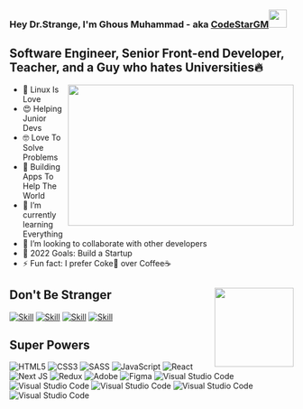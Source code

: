 
### Hey Dr.Strange, I'm Ghous Muhammad - aka [CodeStarGM][website]<img src="https://rahulgrover99.github.io/images/hey.gif" width="32px">

## Software Engineer, Senior Front-end Developer, Teacher, and a Guy who hates Universities🔥
<img style="width:400px; height:250px;" align="right" src="https://i.ibb.co/jVFmgZs/toothless.png"/>

- 🖤 Linux Is Love
- 😍 Helping Junior Devs
- 🤓 Love To Solve Problems
- 🔭 Building Apps To Help The World
- 🌱 I’m currently learning Everything
- 👯 I’m looking to collaborate with other developers
- 🥅 2022 Goals: Build a Startup
- ⚡ Fun fact: I prefer Coke🥤 over Coffee☕

## Don't Be Stranger<img src="https://storage.googleapis.com/gweb-uniblog-publish-prod/original_images/shake.gif" width='140px' align='right'/>


[![Skill](https://img.shields.io/badge/Twitter-1DA1F2?style=for-the-badge&logo=twitter&logoColor=white)](https://twitter.com/codestar0_0)
[![Skill](https://img.shields.io/badge/Email-ff4d4d?style=for-the-badge&logo=gmail&logoColor=white)](codestargm@gmail.com)
[![Skill](https://img.shields.io/badge/Discord-100000?style=for-the-badge&logo=discord&logoColor=white)](https://github.com/CodeStarGM)
[![Skill](https://img.shields.io/badge/Portfolio-ccff33?style=for-the-badge&logo=google&logoColor=white)][website]

## Super Powers
<img alt="HTML5" src="https://img.shields.io/badge/html5%20-%23E34F26.svg?&style=for-the-badge&logo=html5&logoColor=white"/> <img alt="CSS3" src="https://img.shields.io/badge/css3%20-%231572B6.svg?&style=for-the-badge&logo=css3&logoColor=white"/> <img alt="SASS" src="https://img.shields.io/badge/SASS%20-hotpink.svg?&style=for-the-badge&logo=SASS&logoColor=white"/>  <img alt="JavaScript" src="https://img.shields.io/badge/javascript%20-%23323330.svg?&style=for-the-badge&logo=javascript&logoColor=%23F7DF1E"/> <img alt="React" src="https://img.shields.io/badge/react%20-%2320232a.svg?&style=for-the-badge&logo=react&logoColor=%2361DAFB"/> <img alt="Next JS" src="https://img.shields.io/badge/next%20js%20-%23000000.svg?&style=for-the-badge&logo=next.js&logoColor=white"/> <img alt="Redux" src="https://img.shields.io/badge/redux%20-%23593d88.svg?&style=for-the-badge&logo=redux&logoColor=white"/>  <img alt="Adobe" src="https://img.shields.io/badge/Firebase%20-%23ff9933.svg?&style=for-the-badge&logo=firebase&logoColor=white"/> <img alt="Figma" src="https://img.shields.io/badge/figma%20-%23F24E1E.svg?&style=for-the-badge&logo=figma&logoColor=white"/> 
<img alt="Visual Studio Code" src="https://img.shields.io/badge/Tailwindcss-00bfff.svg?&style=for-the-badge&logo=tailwindcss&logoColor=white"/>
<img alt="Visual Studio Code" src="https://img.shields.io/badge/Bootstrap-6600cc.svg?&style=for-the-badge&logo=bootstrap&logoColor=white"/>
<img alt="Visual Studio Code" src="https://img.shields.io/badge/Python-ffff4d.svg?&style=for-the-badge&logo=python&logoColor="/>
<img alt="Visual Studio Code" src="https://img.shields.io/badge/Django-00cc44.svg?&style=for-the-badge&logo=django&logoColor="/> <img alt="Visual Studio Code" src="https://img.shields.io/badge/Visual%20Studio-0078d7.svg?&style=for-the-badge&logo=visual-studio-code&logoColor=white"/>








[website]: https://github.com/CodeStarGM


